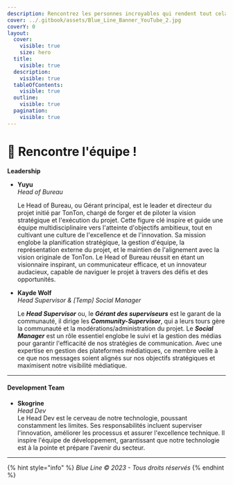 ```yaml
---
description: Rencontrez les personnes incroyables qui rendent tout cela possible.
cover: ../.gitbook/assets/Blue_Line_Banner_YouTube_2.jpg
coverY: 0
layout:
  cover:
    visible: true
    size: hero
  title:
    visible: true
  description:
    visible: true
  tableOfContents:
    visible: true
  outline:
    visible: true
  pagination:
    visible: true
---
```


# 👋 Rencontre l'équipe !

**Leadership**

*   **Yuyu**\
    _Head of Bureau_

    Le Head of Bureau, ou Gérant principal, est le leader et directeur du projet initié par TonTon, chargé de forger et de piloter la vision stratégique et l'exécution du projet. Cette figure clé inspire et guide une équipe multidisciplinaire vers l'atteinte d'objectifs ambitieux, tout en cultivant une culture de l'excellence et de l'innovation. Sa mission englobe la planification stratégique, la gestion d'équipe, la représentation externe du projet, et le maintien de l'alignement avec la vision originale de TonTon. Le Head of Bureau réussit en étant un visionnaire inspirant, un communicateur efficace, et un innovateur audacieux, capable de naviguer le projet à travers des défis et des opportunités.
*   **Kayde Wolf**\
    _Head Supervisor & \[Temp] Social Manager_

    Le _**Head Supervisor**_ ou, le _**Gérant des superviseurs**_ est le garant de la communauté, il dirige les _**Community-Supervisor**_, qui a leurs tours gère la communauté et la modérations/administration du projet. Le _**Social Manager**_ est un rôle essentiel englobe le suivi et la gestion des médias pour garantir l'efficacité de nos stratégies de communication. Avec une expertise en gestion des plateformes médiatiques, ce membre veille à ce que nos messages soient alignés sur nos objectifs stratégiques et maximisent notre visibilité médiatique.

***

#### Development Team

* **Skogrine**\
  _Head Dev_\
  Le Head Dev est le cerveau de notre technologie, poussant constamment les limites. Ses responsabilités incluent superviser l'innovation, améliorer les processus et assurer l'excellence technique. Il inspire l'équipe de développement, garantissant que notre technologie est à la pointe et prépare l'avenir du secteur.

***





{% hint style="info" %}
_Blue Line © 2023 - Tous droits réservés_
{% endhint %}
